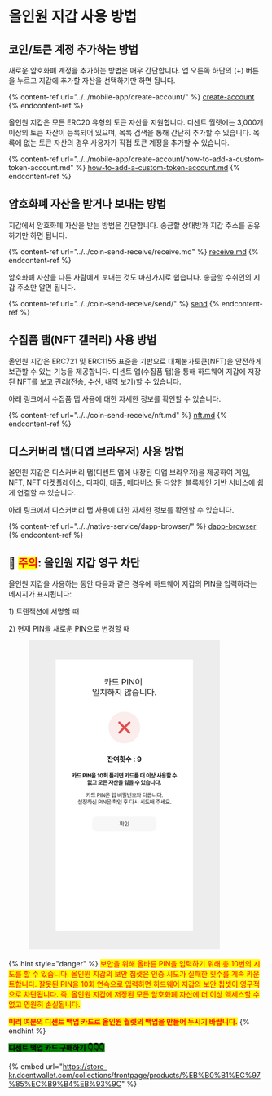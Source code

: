 # 올인원 지갑 사용 방법

## 코인/토큰 계정 추가하는 방법 <a href="#how-to-add-coin-token-accounts" id="how-to-add-coin-token-accounts"></a>

새로운 암호화폐 계정을 추가하는 방법은 매우 간단합니다. 앱 오른쪽 하단의 (+) 버튼을 누르고 지갑에 추가할 자산을 선택하기만 하면 됩니다.

{% content-ref url="../../mobile-app/create-account/" %}
[create-account](../../mobile-app/create-account/)
{% endcontent-ref %}

올인원 지갑은 모든 ERC20 유형의 토큰 자산을 지원합니다. 디센트 월렛에는 3,000개 이상의 토큰 자산이 등록되어 있으며, 목록 검색을 통해 간단히 추가할 수 있습니다. 목록에 없는 토큰 자산의 경우 사용자가 직접 토큰 계정을 추가할 수 있습니다.

{% content-ref url="../../mobile-app/create-account/how-to-add-a-custom-token-account.md" %}
[how-to-add-a-custom-token-account.md](../../mobile-app/create-account/how-to-add-a-custom-token-account.md)
{% endcontent-ref %}

## 암호화폐 자산을 받거나 보내는 방법 <a href="#how-to-receive-or-send-cryptocurrency-assets" id="how-to-receive-or-send-cryptocurrency-assets"></a>

지갑에서 암호화폐 자산을 받는 방법은 간단합니다. 송금할 상대방과 지갑 주소를 공유하기만 하면 됩니다.

{% content-ref url="../../coin-send-receive/receive.md" %}
[receive.md](../../coin-send-receive/receive.md)
{% endcontent-ref %}

암호화폐 자산을 다른 사람에게 보내는 것도 마찬가지로 쉽습니다. 송금할 수취인의 지갑 주소만 알면 됩니다.

{% content-ref url="../../coin-send-receive/send/" %}
[send](../../coin-send-receive/send/)
{% endcontent-ref %}

## 수집품 탭(NFT 갤러리) 사용 방법&#x20;

올인원 지갑은 ERC721 및 ERC1155 표준을 기반으로 대체불가토큰(NFT)을 안전하게 보관할 수 있는 기능을 제공합니다. 디센트 앱(수집품 탭)을 통해 하드웨어 지갑에 저장된 NFT를 보고 관리(전송, 수신, 내역 보기)할 수 있습니다.&#x20;

아래 링크에서 수집품 탭 사용에 대한 자세한 정보를 확인할 수 있습니다.

{% content-ref url="../../coin-send-receive/nft.md" %}
[nft.md](../../coin-send-receive/nft.md)
{% endcontent-ref %}

## 디스커버리 탭(디앱 브라우저) 사용 방법  <a href="#how-to-use-the-discovery-tab-dapp-browser" id="how-to-use-the-discovery-tab-dapp-browser"></a>

올인원 지갑은 디스커버리 탭(디센트 앱에 내장된 디앱 브라우저)을 제공하여 게임, NFT, NFT 마켓플레이스, 디파이, 대출, 메타버스 등 다양한 블록체인 기반 서비스에 쉽게 연결할 수 있습니다.&#x20;

아래 링크에서 디스커버리 탭 사용에 대한 자세한 정보를 확인할 수 있습니다.

{% content-ref url="../../native-service/dapp-browser/" %}
[dapp-browser](../../native-service/dapp-browser/)
{% endcontent-ref %}

## 🚨 <mark style="color:red;">주의</mark>: 올인원 지갑 영구 차단 <a href="#caution-permanent-blocking" id="caution-permanent-blocking"></a>

올인원 지갑을 사용하는 동안 다음과 같은 경우에 하드웨어 지갑의 PIN을 입력하라는 메시지가 표시됩니다:

1\) 트랜잭션에 서명할 때

2\) 현재 PIN을 새로운 PIN으로 변경할 때

<figure><img src="../../.gitbook/assets/1 (25) (1).jpg" alt="" width="375"><figcaption></figcaption></figure>

{% hint style="danger" %}
<mark style="color:red;">보안을 위해 올바른 PIN을 입력하기 위해 총 10번의 시도를 할 수 있습니다. 올인원 지갑의 보안 칩셋은 인증 시도가 실패한 횟수를 계속 카운트합니다. 잘못된 PIN을 10회 연속으로 입력하면 하드웨어 지갑의 보안 칩셋이 영구적으로 차단됩니다. 즉, 올인원 지갑에 저장된 모든 암호화폐 자산에 더 이상 액세스할 수 없고 영원히 손실됩니다.</mark>



<mark style="color:red;">**미리 여분의 디센트 백업 카드로 올인원 월렛의 백업을 만들어 두시기 바랍니다.**</mark>
{% endhint %}

<mark style="background-color:green;">**디센트 백업 카드 구매하기  👇👇👇**</mark>

{% embed url="https://store-kr.dcentwallet.com/collections/frontpage/products/%EB%B0%B1%EC%97%85%EC%B9%B4%EB%93%9C" %}

